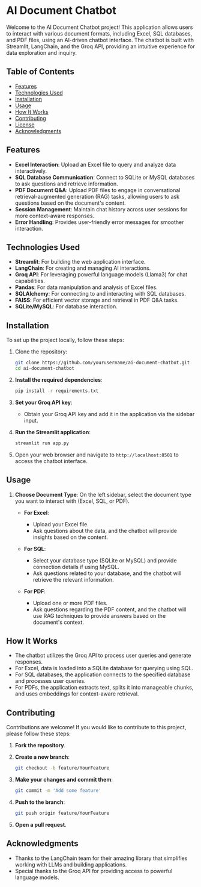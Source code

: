 # AI Document Chatbot

Welcome to the AI Document Chatbot project! This application allows users to interact with various document formats, including Excel, SQL databases, and PDF files, using an AI-driven chatbot interface. The chatbot is built with Streamlit, LangChain, and the Groq API, providing an intuitive experience for data exploration and inquiry.

## Table of Contents

- [Features](#features)
- [Technologies Used](#technologies-used)
- [Installation](#installation)
- [Usage](#usage)
- [How It Works](#how-it-works)
- [Contributing](#contributing)
- [License](#license)
- [Acknowledgments](#acknowledgments)

## Features

- **Excel Interaction**: Upload an Excel file to query and analyze data interactively.
- **SQL Database Communication**: Connect to SQLite or MySQL databases to ask questions and retrieve information.
- **PDF Document Q&A**: Upload PDF files to engage in conversational retrieval-augmented generation (RAG) tasks, allowing users to ask questions based on the document's content.
- **Session Management**: Maintain chat history across user sessions for more context-aware responses.
- **Error Handling**: Provides user-friendly error messages for smoother interaction.

## Technologies Used

- **Streamlit**: For building the web application interface.
- **LangChain**: For creating and managing AI interactions.
- **Groq API**: For leveraging powerful language models (Llama3) for chat capabilities.
- **Pandas**: For data manipulation and analysis of Excel files.
- **SQLAlchemy**: For connecting to and interacting with SQL databases.
- **FAISS**: For efficient vector storage and retrieval in PDF Q&A tasks.
- **SQLite/MySQL**: For database interaction.

## Installation

To set up the project locally, follow these steps:

1. Clone the repository:
   ```bash
   git clone https://github.com/yourusername/ai-document-chatbot.git
   cd ai-document-chatbot

2. **Install the required dependencies**:
   ```bash
   pip install -r requirements.txt
   ```

3. **Set your Groq API key**:
   - Obtain your Groq API key and add it in the application via the sidebar input.

4. **Run the Streamlit application**:
   ```bash
   streamlit run app.py
   ```
   
5. Open your web browser and navigate to `http://localhost:8501` to access the chatbot interface.

## Usage

1. **Choose Document Type**: On the left sidebar, select the document type you want to interact with (Excel, SQL, or PDF).

   - **For Excel**:
     - Upload your Excel file.
     - Ask questions about the data, and the chatbot will provide insights based on the content.

   - **For SQL**:
     - Select your database type (SQLite or MySQL) and provide connection details if using MySQL.
     - Ask questions related to your database, and the chatbot will retrieve the relevant information.

   - **For PDF**:
     - Upload one or more PDF files.
     - Ask questions regarding the PDF content, and the chatbot will use RAG techniques to provide answers based on the document's context.

## How It Works

- The chatbot utilizes the Groq API to process user queries and generate responses.
- For Excel, data is loaded into a SQLite database for querying using SQL.
- For SQL databases, the application connects to the specified database and processes user queries.
- For PDFs, the application extracts text, splits it into manageable chunks, and uses embeddings for context-aware retrieval.

## Contributing

Contributions are welcome! If you would like to contribute to this project, please follow these steps:

1. **Fork the repository**.
2. **Create a new branch**:
   ```bash
   git checkout -b feature/YourFeature
   ```

3. **Make your changes and commit them**:
   ```bash
   git commit -m 'Add some feature'
   ```

4. **Push to the branch**:
   ```bash
   git push origin feature/YourFeature
   ```

5. **Open a pull request**.
   

## Acknowledgments

- Thanks to the LangChain team for their amazing library that simplifies working with LLMs and building applications.
- Special thanks to the Groq API for providing access to powerful language models.
